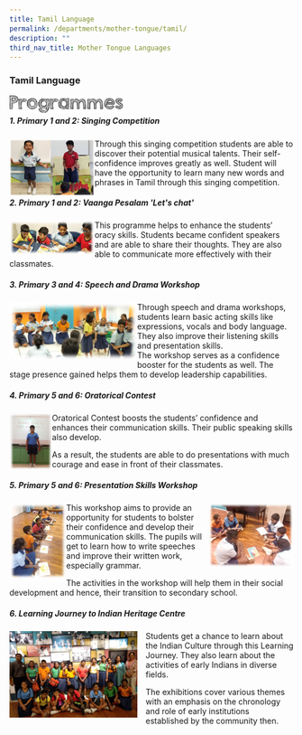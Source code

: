 ```yaml
---
title: Tamil Language
permalink: /departments/mother-tongue/tamil/
description: ""
third_nav_title: Mother Tongue Languages
---
```

### **Tamil Language**
<img align="left" style="width:40%" src="/images/programmes.png">

<br>

##### **1. Primary 1 and 2: Singing Competition**
<img align="left" style="width:30%" src="/images/tamil1.png">
Through this singing competition students are able to discover their potential musical talents. Their self-confidence improves greatly as well. Student will have the opportunity to learn many new words and phrases in Tamil through this singing competition.

##### **2. Primary 1 and 2: Vaanga Pesalam 'Let's chat'**
<img align="left" style="width:30%" src="/images/tamil2.jpg">
This programme helps to enhance the students’ oracy skills. Students became confident speakers and are able to share their thoughts. They are also able to communicate more effectively with their classmates.

##### **3. Primary 3 and 4: Speech and Drama Workshop**
<img align="left" style="width:45%" src="/images/tamil3.jpg">
Through speech and drama workshops, students learn basic acting skills like expressions, vocals and body language. They also improve their listening skills and presentation skills.<br>
The workshop serves as a confidence booster for the students as well. The stage presence gained helps them to develop leadership capabilities.

##### **4. Primary 5 and 6: Oratorical Contest**
<img align="left" style="width:15%" src="/images/tamil4.jpg">

Oratorical Contest boosts the students’ confidence and enhances their communication skills. Their public speaking skills also develop.

As a result, the students are able to do presentations with much courage and ease in front of their classmates.  

##### **5. Primary 5 and 6: Presentation Skills Workshop**
<img align="left" style="width:20%" src="/images/tamil5.jpg">
<img align="right" style="width:30%" src="/images/tamil6.jpg">

This workshop aims to provide an opportunity for students to bolster their confidence and develop their communication skills. The pupils will get to learn how to write speeches and improve their written work, especially grammar. 

The activities in the workshop will help them in their social development and hence, their transition to secondary school.

##### **6. Learning Journey to Indian Heritage Centre**
<img src="/images/tamil7.jpg" style="width:45%;margin-right:15px;" align = "left">
Students get a chance to learn about the Indian Culture through this Learning Journey. They also learn about the activities of early Indians in diverse fields. 

The exhibitions cover various themes with an emphasis on the chronology and role of early institutions established by the community then.